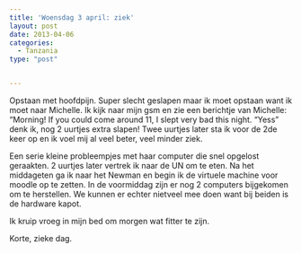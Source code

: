 ```yaml
---
title: 'Woensdag 3 april: ziek'
layout: post
date: 2013-04-06
categories:
  - Tanzania
type: "post"


---
```

Opstaan met hoofdpijn. Super slecht geslapen maar ik moet opstaan want ik moet naar Michelle. Ik kijk naar mijn gsm en zie een berichtje van Michelle: &#8220;Morning! If you could come around 11, I slept very bad this night. &#8220;Yess&#8221; denk ik, nog 2 uurtjes extra slapen! Twee uurtjes later sta ik voor de 2de keer op en ik voel mij al veel beter, veel minder ziek.

Een serie kleine probleempjes met haar computer die snel opgelost geraakten. 2 uurtjes later vertrek ik naar de UN om te eten. Na het middageten ga ik naar het Newman en begin ik de virtuele machine voor moodle op te zetten. In de voormiddag zijn er nog 2 computers bijgekomen om te herstellen. We kunnen er echter nietveel mee doen want bij beiden is de hardware kapot.

Ik kruip vroeg in mijn bed om morgen wat fitter te zijn.
  
Korte, zieke dag.
